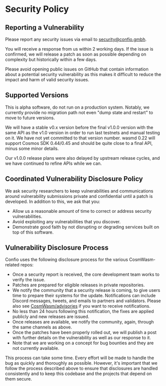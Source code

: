 # Security Policy

## Reporting a Vulnerability

Please report any security issues via email to security@confio.gmbh.

You will receive a response from us within 2 working days. If the issue is confirmed, we will release a patch as soon as possible depending on complexity but historically within a few days.

Please avoid opening public issues on GitHub that contain information about a potential security vulnerability as this makes it difficult to reduce the impact and harm of valid security issues.

## Supported Versions

This is alpha software, do not run on a production system. Notably, we currently provide no migration path not even "dump state and restart" to move to future versions.

We will have a stable v0.x version before the final v1.0.0 version with the same API as the v1.0 version in order to run last testnets and manual testing on it. We have not yet committed to that version number. wasmd 0.22 will support Cosmos SDK 0.44/0.45 and should be quite close to a final API, minus some minor details.

Our v1.0.0 release plans were also delayed by upstream release cycles, and we have continued to refine APIs while we can.

## Coordinated Vulnerability Disclosure Policy

We ask security researchers to keep vulnerabilities and communications around vulnerability submissions private and confidential until a patch is developed. In addition to this, we ask that you:

- Allow us a reasonable amount of time to correct or address security vulnerabilities.
- Avoid exploiting any vulnerabilities that you discover.
- Demonstrate good faith by not disrupting or degrading services built on top of this software.

## Vulnerability Disclosure Process

Confio uses the following disclosure process for the various CosmWasm-related repos:

- Once a security report is received, the core development team works to verify the issue.
- Patches are prepared for eligible releases in private repositories.
- We notify the community that a security release is coming, to give users time to prepare their systems for the update. Notifications can include Discord messages, tweets, and emails to partners and validators. Please also see [CosmWasm/advisories](https://github.com/CosmWasm/advisories) if you want to receive notifications.
- No less than 24 hours following this notification, the fixes are applied publicly and new releases are issued.
- Once releases are available, we notify the community, again, through the same channels as above.
- Once the patches have been properly rolled out, we will publish a post with further details on the vulnerability as well as our response to it.
- Note that we are working on a concept for bug bounties and they are not currently available.

This process can take some time. Every effort will be made to handle the bug as quickly and thoroughly as possible. However, it's important that we follow the process described above to ensure that disclosures are handled consistently and to keep this codebase and the projects that depend on them secure.
